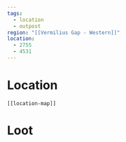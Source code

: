 ```yaml
---
tags:
  - location
  - outpost
region: "[[Vermilius Gap - Western]]"
location:
  - 2755
  - 4531
---
```

# Location
```meta-bind-embed
[[location-map]]
```
# Loot
